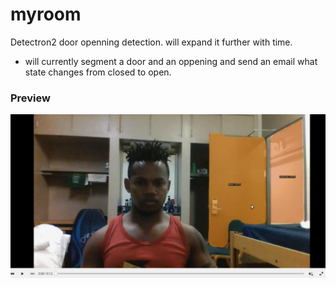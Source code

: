 # myroom
 Detectron2 door openning detection. will expand it further with time.
 
 - will currently segment a door and an oppening and send an email what state changes from closed to open.
 
 
### Preview
[![watch the video](preview.png)](https://youtu.be/dFU8_TsuHvI)
